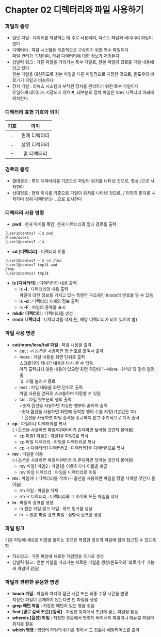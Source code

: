 # Chapter 02 디렉터리와 파일 사용하기

### 파일의 종류
* 일반 파일 : 데이터를 저장하는 데 주로 사용되며, 텍스트 파일과 바이너리 파일이 있다
* 디렉터리 : 파일 시스템을 계층적으로 구성하기 위한 특수 파일이다  
파일 관리가 목적이며, 하위 디렉터리에 대한 정보가 저장된다  
* 심벌릭 링크 : 다른 파일을 가리키는 특수 파일로, 원본 파일의 경로를 파일 내용에 담고 있다  
원본 파일을 대신하도록 원본 파일을 다른 파일명으로 지정한 것으로, 윈도우의 바로가기 파일과 비슷하다
* 장치 파일 : 리눅스 시스템에 부착된 장치를 관리하기 위한 특수 파일이다  
유일하게 데이터가 저장되지 않으며, 대부분의 장치 파일은 /dev 디렉터리 아래에 위치한다

### 디렉터리 표현 기호와 의미  
|기호|의미|
|:-:|:-:|
|.|현재 디렉터리|
|..|상위 디렉터리|
|~|홈 디렉터리|  

### 경로의 종류 
* 절대경로 : 루트 디렉터리를 기준으로 파일의 위치를 나타낸 것으로, 항상 /으로 시작한다
* 상대경로 : 현재 위치를 기준으로 파일의 위치를 나타낸 것으로, / 이외의 문자로 시작하며 상위 디렉터리는 ..으로 표시한다

### 디렉터리 사용 명령
- **pwd** : 현재 위치를 확인, 현재 디렉터리의 절대 경로를 출력  
```linux
[user1@centos7 ~]$ pwd
/home/user1
[user1@centos7 ~]$
```
- **cd [디렉터리]** : 디렉터리 이동  
```linux
[user1@centos7 ~]$ cd /tmp
[user1@centos7 tmp]$ pwd
/tmp
[user1@centos7 tmp]$ 
```
- **ls [디렉터리]** : 디렉터리의 내용 출력
  - ls **-l** : 디렉터리의 내용 출력  
  파일에 대한 정보를 가지고 있는 특별한 구조체인 inode의 번호를 알 수 있음
  - ls **-d** : 디렉터리 자체의 정보 출력
  - ls **-F** : 파일의 종류를 표시
- **mkdir 디렉터리** : 디렉터리를 생성  
- **rmdir 디렉터리** : 디렉터리를 삭제(단, 해당 디렉터리가 비어 있어야 함) 

### 파일 사용 명령
- **cat/more/less/tail 파일** : 파일 내용을 출력  
  - cat : -n 옵션을 사용하면 행 번호를 붙여서 출력
  - more : 파일 내용을 화면 단위로 출력  
  스크롤되어 지나간 내용을 다시 볼 수 없음  
  아직 출력되지 않은 내용이 있으면 화면 하단데 '--More--(4%)'와 같이 알려줌  
  'q' 키를 눌러서 종료  
  - less : 파일 내용을 화면 단위로 출력  
  파일 내용을 앞뒤로 스크롤하며 이동할 수 있음  
  - tail : 파일 뒷부분의 행의 출력  
  +숫자 옵션을 사용하면 지정한 행부터 끝까지 출력  
  -숫자 옵션을 사용하면 화면에 출력할 행의 수를 지정(기본값은 10)  
  -f 옵션을 사용하면 파일 출력을 종료하지 않고 주기적으로 계속 출력
- **cp** : 파일이나 디렉터리를 복사  
  (-i 옵션을 사용하면 파일/디렉터리가 존재하면 덮어쓸 것인지 물어봄)  
  - cp 파일1 파일2 : 파일1을 파일2로 복사
  - cp 파일 디렉터리 : 파일을 디렉터리로 복사
  - cp -r 디렉터리1 디렉터리2 : 디렉터리1을 디렉터리2로 복사
- **mv** : 파일을 이동  
  (-i 옵션을 사용하면 파일/디렉터리가 존재하면 덮어쓸 것인지 물어봄)  
  - mv 파일1 파일2 : 파일1을 이동하거나 이름을 바꿈
  - mv 파일 디렉터리 : 파일을 디렉터리로 이동
- **rm** : 파일이나 디렉터리를 삭제
  (-i 옵션을 사용하면 파일을 정말 삭제할 것인지 물어봄)
  - rm 파일 : 파일을 삭제
  - rm -r 디렉터리 : 디렉터리와 그 하위의 모든 파일을 삭제 
- **ln** : 파일의 링크를 생성
  - ln 원본 파일 링크 파일 : 하드 링크를 생성
  - ln -s 원본 파일 링크 파일 : 심벌릭 링크를 생성
  
### 파일 링크
기존 파일에 새로운 이름을 붙이는 것으로 복잡한 경로의 파일에 쉽게 접근할 수 있도록 함
- 하드링크 : 기존 파일에 새로운 파일명을 추가로 생성
- 심벌릭 링크 : 원본 파일을 가리키는 새로운 파일을 생성(윈도우의 '바로가기' 기능과 개념이 같음)

### 파일과 관련한 유용한 명령
- **touch 파일** : 파일의 마지막 접근 시간 또는 최종 수정 시간을 변경  
지정한 파일이 존재하지 않는다면 빈 파일을 생성
- **grep 패턴 파일** : 지정한 패턴이 있는 행을 찾음
- **find [경로 검색 조건] [동작]** : 지정한 위치에서 조건에 맞는 파일을 찾음
- **whereis [옵션] 파일** : 지정한 경로에서 명령의 바이너리 파일이나 매뉴얼 파일의 위치를 찾음
- **which 명령** : 명령어 파일의 위치를 찾아서 그 경로나 에일리어스를 출력


